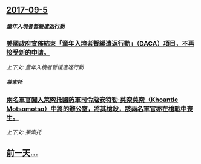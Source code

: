 ## [2017-09-5](/zh/news/2017/09/5/index.md)

##### 童年入境者暫緩遣返行動
### [美國政府宣佈結束「童年入境者暫緩遣返行動」（DACA）項目，不再接受新的申请。 ](/zh/news/2017/09/5/美國政府宣佈結束-童年入境者暫緩遣返行動-DACA-項目-不再接受新的申请.md)
_上下文: 童年入境者暫緩遣返行動_

##### 莱索托
### [兩名軍官闖入莱索托國防軍司令蔻安特勒·莫索莫索（Khoantle Motsomotso）中將的辦公室，將其槍殺，該兩名軍官亦在槍戰中喪生。 ](/zh/news/2017/09/5/兩名軍官闖入莱索托國防軍司令蔻安特勒-莫索莫索-Khoantle-Motsomotso-中將的辦公室-將其槍殺-該兩名軍.md)
_上下文: 莱索托_

## [前一天...](/zh/news/2017/09/3/index.md)

